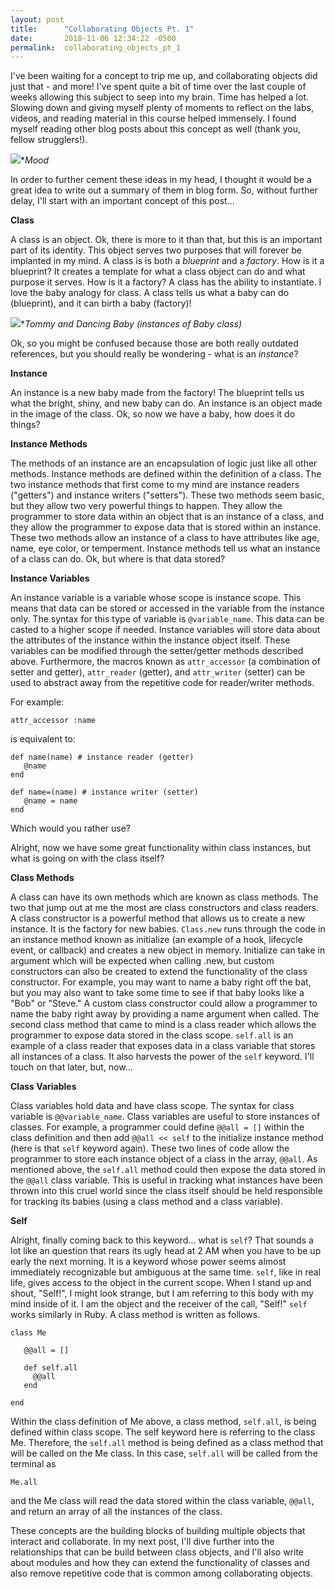 ```yaml
---
layout: post
title:      "Collaborating Objects Pt. 1"
date:       2018-11-06 12:34:22 -0500
permalink:  collaborating_objects_pt_1
---
```


I've been waiting for a concept to trip me up, and collaborating objects did just that - and more! I've spent quite a bit of time over the last couple of weeks allowing this subject to seep into my brain. Time has helped a lot. Slowing down and giving myself plenty of moments to reflect on the labs, videos, and reading material in this course helped immensely. I found myself reading other blog posts about this concept as well (thank you, fellow strugglers!). 

![](https://media.giphy.com/media/l46Cbqvg6gxGvh2PS/giphy.gif)**Mood*

In order to further cement these ideas in my head, I thought it would be a great idea to write out a summary of them in blog form. So, without further delay, I'll start with an important concept of this post...

**Class**

A class is an object. Ok, there is more to it than that, but this is an important part of its identity. This object serves two purposes that will forever be implanted in my mind. A class is is both a *blueprint* and a *factory*. How is it a blueprint? It creates a template for what a class object can do and what purpose it serves. How is it a factory? A class has the ability to instantiate. I love the baby analogy for class. A class tells us what a baby can do (blueprint), and it can birth a baby (factory)!

![](https://media.giphy.com/media/tfduyLm5cufU4/giphy.gif)**Tommy and Dancing Baby (instances of Baby class)*

Ok, so you might be confused because those are both really outdated references, but you should really be wondering - what is an *instance*?

**Instance**

An instance is a new baby made from the factory! The blueprint tells us what the bright, shiny, and new baby can do. An instance is an object made in the image of the class. Ok, so now we have a baby, how does it do things?

**Instance Methods**

The methods of an instance are an encapsulation of logic just like all other methods. Instance methods are defined within the definition of a class. The two instance methods that first come to my mind are instance readers ("getters") and instance writers ("setters"). These two methods seem basic, but they allow two very powerful things to happen. They allow the programmer to store data within an object that is an instance of a class, and they allow the programmer to expose data that is stored within an instance. These two methods allow an instance of a class to have attributes like age, name, eye color, or temperment. Instance methods tell us what an instance of a class can do. Ok, but where is that data stored?

**Instance Variables**

An instance variable is a variable whose scope is instance scope. This means that data can be stored or accessed in the variable from the instance only. The syntax for this type of variable is `@variable_name`. This data can be casted to a higher scope if needed. Instance variables will store data about the attributes of the instance within the instance object itself. These variables can be modified through the setter/getter methods described above. Furthermore, the macros known as `attr_accessor` (a combination of setter and getter), `attr_reader` (getter), and `attr_writer` (setter) can be used to abstract away from the repetitive code for reader/writer methods.

For example:

```
attr_accessor :name
```

is equivalent to:

```
def name(name) # instance reader (getter)
   @name
end

def name=(name) # instance writer (setter)
   @name = name
end
```

Which would you rather use?

Alright, now we have some great functionality within class instances, but what is going on with the class itself?

**Class Methods**

A class can have its own methods which are known as class methods. The two that jump out at me the most are class constructors and class readers. A class constructor is a powerful method that allows us to create a new instance. It is the factory for new babies. `Class.new` runs through the code in an instance method known as initialize (an example of a hook, lifecycle event, or callback) and creates a new object in memory. Initialize can take in argument which will be expected when calling .new, but custom constructors can also be created to extend the functionality of the class constructor. For example, you may want to name a baby right off the bat, but you may also want to take some time to see if that baby looks like a "Bob" or "Steve." A custom class constructor could allow a programmer to name the baby right away by providing a name argument when called. The second class method that came to mind is a class reader which allows the programmer to expose data stored in the class scope. `self.all` is an example of a class reader that exposes data in a class variable that stores all instances of a class. It also harvests the power of the `self` keyword. I'll touch on that later, but, now...

**Class Variables**

Class variables hold data and have class scope. The syntax for class variable is `@@variable_name`. Class variables are useful to store instances of classes. For example, a programmer could define `@@all = []` within the class definition and then add `@@all << self` to the initialize instance method (here is that `self` keyword again). These two lines of code allow the programmer to store each instance object of a class in the array, `@@all`. As mentioned above, the `self.all` method could then expose the data stored in the `@@all` class variable. This is useful in tracking what instances have been thrown into this cruel world since the class itself should be held responsible for tracking its babies (using a class method and a class variable).

**Self**

Alright, finally coming back to this keyword... what is `self`? That sounds a lot like an question that rears its ugly head at 2 AM when you have to be up early the next morning. It is a keyword whose power seems almost immediately recognizable but ambiguous at the same time. `self`, like in real life, gives access to the object in the current scope. When I stand up and shout, "Self!", I might look strange, but I am referring to this body with my mind inside of it. I am the object and the receiver of the call, "Self!" `self` works similarly in Ruby. A class method is written as follows.

```
class Me

   @@all = []

   def self.all
     @@all
   end
	 
end
```

Within the class definition of Me above, a class method, `self.all`, is being defined within class scope. The self keyword here is referring to the class Me. Therefore, the `self.all` method is being defined as a class method that will be called on the Me class. In this case, `self.all` will be called from the terminal as

```
Me.all
```

and the Me class will read the data stored within the class variable, `@@all`, and return an array of all the instances of the class.

These concepts are the building blocks of building multiple objects that interact and collaborate. In my next post, I'll dive further into the relationships that can be build between class objects, and I'll also write about modules and how they can extend the functionality of classes and also remove repetitive code that is common among collaborating objects.

